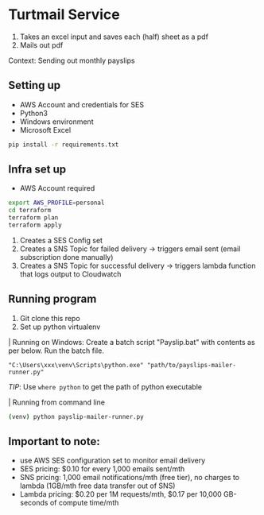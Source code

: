 # Turtmail Service

1. Takes an excel input and saves each (half) sheet as a pdf
2. Mails out pdf

Context: Sending out monthly payslips

## Setting up
- AWS Account and credentials for SES
- Python3 
- Windows environment
- Microsoft Excel

```bash
pip install -r requirements.txt
```

## Infra set up
- AWS Account required
```bash
export AWS_PROFILE=personal
cd terraform
terraform plan
terraform apply
```
1. Creates a SES Config set
2. Creates a SNS Topic for failed delivery -> triggers email sent (email subscription done manually)
3. Creates a SNS Topic for successful delivery -> triggers lambda function that logs output to Cloudwatch

## Running program
1. Git clone this repo
2. Set up python virtualenv

| Running on Windows: Create a batch script "Payslip.bat" with contents as per below. Run the batch file.
```commandline
"C:\Users\xxx\venv\Scripts\python.exe" "path/to/payslips-mailer-runner.py"
```
*TIP*: Use `where python` to get the path of python executable

| Running from command line
```bash
(venv) python payslip-mailer-runner.py
```


## Important to note:
- use AWS SES configuration set to monitor email delivery
- SES pricing: $0.10 for every 1,000 emails sent/mth
- SNS pricing: 1,000 email notifications/mth (free tier), no charges to lambda (1GB/mth free data transfer out of SNS)
- Lambda pricing: $0.20 per 1M requests/mth, $0.17 per 10,000 GB-seconds of compute time/mth